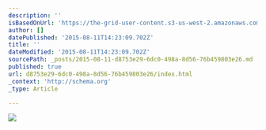 ```yaml
---
description: ''
isBasedOnUrl: 'https://the-grid-user-content.s3-us-west-2.amazonaws.com/19aef781-b2ad-45e6-b90c-58250ec48f4d.gif'
author: []
datePublished: '2015-08-11T14:23:09.702Z'
title: ''
dateModified: '2015-08-11T14:23:09.702Z'
sourcePath: _posts/2015-08-11-d8753e29-6dc0-498a-8d56-76b459803e26.md
published: true
url: d8753e29-6dc0-498a-8d56-76b459803e26/index.html
_context: 'http://schema.org'
_type: Article

---
```

![](https://the-grid-user-content.s3-us-west-2.amazonaws.com/19aef781-b2ad-45e6-b90c-58250ec48f4d.gif)